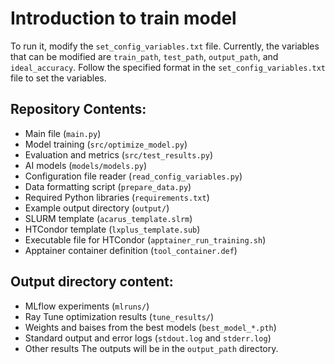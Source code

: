 # Introduction to train model

To run it, modify the `set_config_variables.txt` file. Currently, the variables that can be modified are `train_path`, `test_path`, `output_path`, and `ideal_accuracy`. Follow the specified format in the `set_config_variables.txt` file to set the variables.

## Repository Contents:
* Main file (`main.py`)
* Model training (`src/optimize_model.py`)
* Evaluation and metrics (`src/test_results.py`)
* AI models (`models/models.py`)
* Configuration file reader (`read_config_variables.py`)
* Data formatting script (`prepare_data.py`)
* Required Python libraries (`requirements.txt`)
* Example output directory (`output/`)
* SLURM template (`acarus_template.slrm`)
* HTCondor template (`lxplus_template.sub`)
* Executable file for HTCondor (`apptainer_run_training.sh`)
* Apptainer container definition (`tool_container.def`)

## Output directory content:
* MLflow experiments (`mlruns/`)
* Ray Tune optimization results (`tune_results/`)
* Weights and baises from the best models (`best_model_*.pth`)
* Standard output and error logs (`stdout.log` and `stderr.log`)
* Other results
The outputs will be in the `output_path` directory.
